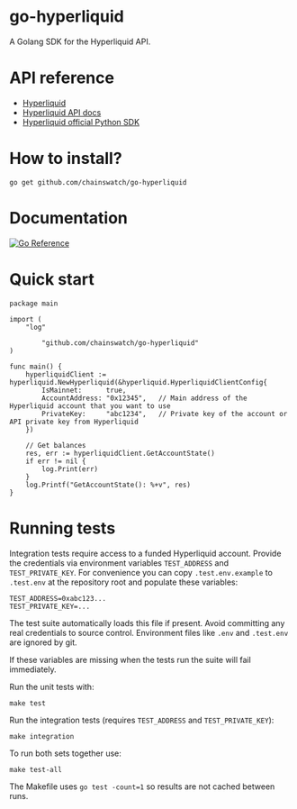 # go-hyperliquid
A Golang SDK for the Hyperliquid API.

# API reference
- [Hyperliquid](https://app.hyperliquid.xyz/)
- [Hyperliquid API docs](https://hyperliquid.gitbook.io/hyperliquid-docs/for-developers/api)
- [Hyperliquid official Python SDK](https://github.com/hyperliquid-dex/hyperliquid-python-sdk)

# How to install?
```
go get github.com/chainswatch/go-hyperliquid
```

# Documentation

[![Go Reference](https://pkg.go.dev/badge/github.com/chainswatch/go-hyperliquid.svg)](https://pkg.go.dev/github.com/chainswatch/go-hyperliquid)


# Quick start
```
package main

import (
	"log"

        "github.com/chainswatch/go-hyperliquid"
)

func main() {
	hyperliquidClient := hyperliquid.NewHyperliquid(&hyperliquid.HyperliquidClientConfig{
		IsMainnet:      true,
		AccountAddress: "0x12345",   // Main address of the Hyperliquid account that you want to use
		PrivateKey:     "abc1234",   // Private key of the account or API private key from Hyperliquid
	})

	// Get balances
	res, err := hyperliquidClient.GetAccountState()
	if err != nil {
		log.Print(err)
	}
	log.Printf("GetAccountState(): %+v", res)
}
```

# Running tests

Integration tests require access to a funded Hyperliquid account. Provide the credentials via environment variables `TEST_ADDRESS` and `TEST_PRIVATE_KEY`. For convenience you can copy `.test.env.example` to `.test.env` at the repository root and populate these variables:

```
TEST_ADDRESS=0xabc123...
TEST_PRIVATE_KEY=...
```

The test suite automatically loads this file if present. Avoid committing any real credentials to source control.
Environment files like `.env` and `.test.env` are ignored by git.

If these variables are missing when the tests run the suite will fail immediately.

Run the unit tests with:

```
make test
```

Run the integration tests (requires `TEST_ADDRESS` and `TEST_PRIVATE_KEY`):

```
make integration
```

To run both sets together use:

```
make test-all
```

The Makefile uses `go test -count=1` so results are not cached between runs.


